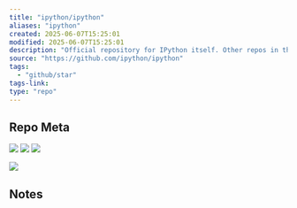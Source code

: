 ```yaml
---
title: "ipython/ipython"
aliases: "ipython"
created: 2025-06-07T15:25:01
modified: 2025-06-07T15:25:01
description: "Official repository for IPython itself. Other repos in the IPython organization contain things like the website, documentation builds, etc."
source: "https://github.com/ipython/ipython"
tags:
  - "github/star"
tags-link:
type: "repo"
---
```

## Repo Meta

![](https://img.shields.io/github/stars/ipython/ipython?style=for-the-badge&label=stars) ![](https://img.shields.io/github/repo-size/ipython/ipython?style=for-the-badge&label=size) ![](https://img.shields.io/github/created-at/ipython/ipython?style=for-the-badge&label=since)

[![](https://github-readme-stats.vercel.app/api/pin/?username=ipython&repo=ipython&bg_color=00000000)](https://github.com/ipython/ipython)

## Notes

